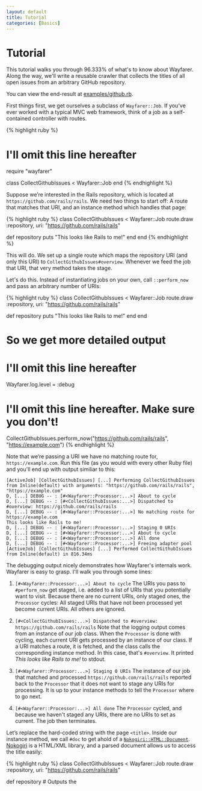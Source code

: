 ```yaml
---
layout: default
title: Tutorial
categories: [Basics]
---
```


# Tutorial
This tutorial walks you through 96.333% of what's to know about Wayfarer. Along the way, we'll write a reusable crawler that collects the titles of all open issues from an arbitrary GitHub repository.

You can view the end-result at [examples/github.rb]().

First things first, we get ourselves a subclass of `Wayfarer::Job`. If you've ever worked with a typical MVC web framework, think of a job as a self-contained controller with routes.

{% highlight ruby %}
# I'll omit this line hereafter
require "wayfarer"

class CollectGithubIssues < Wayfarer::Job
end
{% endhighlight %}

Suppose we’re interested in the Rails repository, which is located at `https://github.com/rails/rails`. We need two things to start off: A route that matches that URI, and an instance method which handles that page:

{% highlight ruby %}
class CollectGithubIssues < Wayfarer::Job
  route.draw :repository, uri: "https://github.com/rails/rails"

  def repository
    puts "This looks like Rails to me!"
  end
end
{% endhighlight %}

This will do. We set up a single route which maps the repository URI (and only this URI) to `CollectGithubIssues#overview`. Whenever we feed the job that URI, that very method takes the stage.

Let's do this. Instead of instantiating jobs on your own, call `::perform_now` and pass an arbitrary number of URIs:

{% highlight ruby %}
class CollectGithubIssues < Wayfarer::Job
  route.draw :repository, uri: "https://github.com/rails/rails"

  def repository
    puts "This looks like Rails to me!"
  end
end

# So we get more detailed output
# I'll omit this line hereafter
Wayfarer.log.level = :debug

# I'll omit this line hereafter. Make sure you don't!
CollectGithubIssues.perform_now("https://github.com/rails/rails", "https://example.com")
{% endhighlight %}

Note that we’re passing a URI we have no matching route for, `https://example.com`. Run this file (as you would with every other Ruby file) and you'll end up with output similiar to this:

```
[ActiveJob] [CollectGithubIssues] [...] Performing CollectGithubIssues from Inline(default) with arguments: "https://github.com/rails/rails", "https://example.com"
D, [...] DEBUG -- : [#<Wayfarer::Processor:...>] About to cycle
D, [...] DEBUG -- : [#<CollectGithubIssues:...>] Dispatched to #overview: https://github.com/rails/rails
D, [...] DEBUG -- : [#<Wayfarer::Processor:...>] No matching route for https://example.com
This looks like Rails to me!
D, [...] DEBUG -- : [#<Wayfarer::Processor:...>] Staging 0 URIs
D, [...] DEBUG -- : [#<Wayfarer::Processor:...>] About to cycle
D, [...] DEBUG -- : [#<Wayfarer::Processor:...>] All done
D, [...] DEBUG -- : [#<Wayfarer::Processor:...>] Freeing adapter pool
[ActiveJob] [CollectGithubIssues] [...] Performed CollectGithubIssues from Inline(default) in 816.34ms
```

The debugging output nicely demonstrates how Wayfarer's internals work. Wayfarer is easy to grasp. I'll walk you through some lines:

1. `[#<Wayfarer::Processor:...>] About to cycle`
The URIs you pass to `#perform_now` get staged, i.e. added to a list of URIs that you potentially want to visit. Because there are no current URIs, only staged ones, the `Processor` cycles: All staged URIs that have not been processed yet become current URIs. All others are ignored.
2. `[#<CollectGithubIssues:...>] Dispatched to #overview: https://github.com/rails/rails`
Note that the logging output comes from an instance of our job class. When the `Processor` is done with cycling, each current URI gets processed by an instance of our class. If a URI matches a route, it is fetched, and the class calls the corresponding instance method. In this case, that's `#overview`. It  printed _This looks like Rails to me!_ to stdout.

3. `[#<Wayfarer::Processor:...>] Staging 0 URIs`
The instance of our job that matched and processed `https://github.com/rails/rails` reported back to the `Processor` that it does not want to stage any URIs for processing. It is up to your instance methods to tell the `Processor` where to go next.

4. `[#<Wayfarer::Processor:...>] All done`
The `Processor` cycled, and because we haven't staged any URIs, there are no URIs to set as current. The job then terminates.

Let’s replace the hard-coded string with the page `<title>`. Inside our instance method, we call `#doc` to get ahold of a [`Nokogiri::HTML::Document`](http://www.rubydoc.info/github/sparklemotion/nokogiri/Nokogiri/HTML/Document). [Nokogiri]() is a HTML/XML library, and a parsed document allows us to access the title easily:

{% highlight ruby %}
class CollectGithubIssues < Wayfarer::Job
  route.draw :repository, uri: "https://github.com/rails/rails"

  def repository
    # Outputs the <title> attribute value
    puts doc.title
  end
end
{% endhighlight %}

Wayfarer does not attempt to do black magic on top of Nokogiri. When it comes to extracting specific data from pages, you’re mostly on your own. There are helpers (see [Finders]()) for finding links, CSS/JavaScript files and images. But figuring out what HTML elements you're interested in is still up to you. Wayfarer will happily parse JSON, too. You'll get a `Hash` returned by `#doc` instead of a parsed Nokogiri document.

Rails’ issues are located at `https://github.com/rails/rails/issues`. We need a new route and a new instance method to handle this issue index. By calling `#stage` and passing in an arbitrary number of URIs, we can stage URIs for processing. Note that just because a URI gets staged does not mean it will be fetched—a matching route is required for every URI. Also, Wayfarer will by default ensure that no URI gets processed twice. This can be turned off, though (see [Configuration]()).

{% highlight ruby %}
class CollectGithubIssues < Wayfarer::Job
  routes do
    draw :repository,  uri: "https://github.com/rails/rails"
    draw :issue_index, uri: "https://github.com/rails/rails/issues"
  end

  def repository
    # This is where we want to head at
    stage "https://github.com/rails/rails/issues"
  end

  def issue_index
    # We've arrived at the issue index!
    puts "Rails got some issues."
  end
end
{% endhighlight %}

What we have so far works fine for the Rails repository, but not for others, because the URIs are hardcoded. That's a real pity, because there are more than 10 million repositories on GitHub. Surely we can do better! Instead of using a URI rule, we switch to a host and path rule.

A host rule narrows down the host portion of a URI, and a path rule the path. Instead of hard-coding the path, we can use pattern matching and have interesting parts of the path extracted for us:

{% highlight ruby %}
class CollectGithubIssues < Wayfarer::Job
  routes do
    # Both routes match only if
    # (1) The host is github.com and
    # (2) The path is as specified
    draw :repository,  host: "github.com", path: "/:user/:repo"
    draw :issue_index, host: "github.com", path: "/:user/:repo/issues"
  end

  def repository
    stage "https://github.com/rails/rails/issues"
  end

  def issue_index
    # You have access to the extracted path parameters: params # => { repo: ...}
    # Prints 'rails belongs to rails'.
    puts "#{params['repo']} belongs to #{params['user']}"
  end
end
{% endhighlight %}

Note that the issue index's URI is still hard-coded. Usually, when doing web scraping, there are two possibilities you identify URIs on a page that you want to follow:

1. You can construct the next URI from the current URI.
2. The URI you're interested in is contained in the response, e.g. in a `<a>` tag's `href` property.

For the first case, say we're on `https://github.com/:user/:repo` and want to go to `https://github.com/:user/:repo/issues`. All that separates both URIs is the last path segment, and you can simply append it at runtime:

{% highlight ruby %}
class CollectGithubIssues < Wayfarer::Job
  # ...

  def repository
    stage page.uri << "/issues"
  end

  # ...
end
{% endhighlight %}

`#page` returns a [`Page` object](), the general representation of a retrieved page. It gives you access to the origin URI, the response headers, the status code and the raw response body and more.

The second case is where Wayfarer's routing really shines. You know that the path structure is `/:user/:repo/issues` and that there's a link somewhere on the repository's frontpage that links to there. In order to iterate quickly, you can stage all links of the current page, and have your routes ensure that only the interesting ones get processed.

{% highlight ruby %}
class CollectGithubIssues < Wayfarer::Job
  # ...

  def repository
    # But only route-matching one's get processed
    stage page.links
  end

  # ...
end
{% endhighlight %}

`Page#links` returns all links of the current site. But staging all links brings overhead with it, and you'll want to narrow down the links you stage, especially when crawling large page structures. `Page#links` lets you narrow down the links you want to stage by passing in an arbitrary number of CSS selectors. For clarity, let's give the interesting link its own private helper method:

{% highlight ruby %}
class CollectGithubIssues < Wayfarer::Job
  routes do
    draw :repository,  host: "github.com", path: "/:user/:repo"
    draw :issue_index, host: "github.com", path: "/:user/:repo/issues"
  end

  def repository
    stage issue_index_uri
  end

  def issue_index
    puts "#{params['repo']} belongs to #{params['user']}"
  end

  private

  def issue_index_uri
    page.links ".reponav-item"
  end
end
{% endhighlight %}

URIs never get dispatched to private instance methods.

We're prepared to go after the individual issues now. We add the `#issue` action, and route to it with a host and path rule. Links to an issue have the class `.issue-title-link`, so we can apply the same technique as above:

{% highlight ruby %}
class CollectGithubIssues < Wayfarer::Job
  routes do
    draw :repository,  host: "github.com", path: "/:user/:repo"
    draw :issue_index, host: "github.com", path: "/:user/:repo/issues"
    draw :issue,       host: "github.com", path: "/:user/:repo/issues/:id"
  end

  def repository
    stage issue_index_uri
  end

  def issue_index
    stage issue_uris
  end

  def issue
    puts "Now that's an issue!"
  end

  private

  def issue_index_uri
    page.links ".reponav-item"
  end

  def issue_uris
    page.links ".Box-row-link"
  end
end

CollectGithubIssues.perform_now("https://github.com/rails/rails")
{% endhighlight %}

Nothing new here. What’s left is paginating through all issue indexs:

{% highlight ruby %}
class CollectGithubIssues < Wayfarer::Job
  routes do
    draw :repository,  host: "github.com", path: "/:user/:repo"
    draw :issue_index, host: "github.com", path: "/:user/:repo/issues"
    draw :issue,       host: "github.com", path: "/:user/:repo/issues/:id"
  end

  def repository
    stage issue_index_uri
  end

  def issue_index
    stage issue_uris, next_issue_index_uri
  end

  def issue
    puts "I'm issue No. #{params['id']}"
  end

  private

  def issue_index_uri
    page.links ".reponav-item"
  end

  def issue_uris
    page.links ".Box-row-link"
  end

  def next_issue_index_uri
    page.links ".next_page"
  end
end

CollectGithubIssues.perform_now("https://github.com/rails/rails")
{% endhighlight %}

By default, all this work happens within a single thread. Let's bump up the number of threads to 16:

{% highlight ruby %}
class CollectGithubIssues < Wayfarer::Job
  config.connection_count = 16

  # ...
end
{% endhighlight %}

While we're at it, why not collect all these issues, instead of writing them to stdout immediately? We'll use a Hash and store the page titles keyed by the issue's ID:

{% highlight ruby %}
class CollectGithubIssues < Wayfarer::Job
  routes do
    draw :repository,  host: "github.com", path: "/:user/:repo"
    draw :issue_index, host: "github.com", path: "/:user/:repo/issues"
    draw :issue,       host: "github.com", path: "/:user/:repo/issues/:id"
  end

  # Locals are accessible from your instance methods
  let(:issues) { {} }

  def repository
    stage issue_index_uri
  end

  def issue_index
    stage issue_uris
    stage next_issue_index_uri
  end

  def issue
    issues[params["id"]] = doc.title
  end

  private

  def issue_index_uri
    page.links ".reponav-item"
  end

  def issue_uris
    page.links ".Box-row-link"
  end

  def next_issue_index_uri
    page.links ".next_page"
  end
end

CollectGithubIssues.perform_now("https://github.com/rails/rails")
{% endhighlight %}

You might recognize `::let` from RSpec but here it has completely different semantics: No lazy evaluation; the block you pass in is evaluated instantaneously.

There's a twist to `::let`, though. We just bumped the number of threads to 16. Ruby's Hashes are not thread-safe. That's why `::let` replaces both Hashes and Arrays with [thread-safe replacements](https://github.com/ruby-concurrency/thread_safe) behind the scenes for you.

Now we're collecting issue titles, but we haven't had the chance to do anything with them: After no URIs are left to process, the job terminates. We can use the `::after_crawl` callback to do something useful with locals:

{% highlight ruby %}
class CollectGithubIssues < Wayfarer::Job
  routes do
    draw :repository,      host: "github.com", path: "/:user/:repo"
    draw :issue_index, host: "github.com", path: "/:user/:repo/issues"
    draw :issue,         host: "github.com", path: "/:user/:repo/issues/:id"
  end

  let(:issues) { {} }

  after_crawl do
    issues.each do |(id, title)|
      puts "#{id} -- #{title}"
    end
  end

  def repository
    stage issue_index_uri
  end

  def issue_index
    stage issue_uris
    stage next_issue_index_uri
  end

  def issue
    issues[params["id"]] = doc.title
  end

  private

  def issue_index_uri
    page.links ".reponav-item"
  end

  def issue_uris
    page.links ".Box-row-link"
  end

  def next_issue_index_uri
    page.links ".next_page"
  end
end

CollectGithubIssues.perform_now("https://github.com/rails/rails")
{% endhighlight %}

There's also `::before_crawl`. Both callbacks fire on the main thread.
